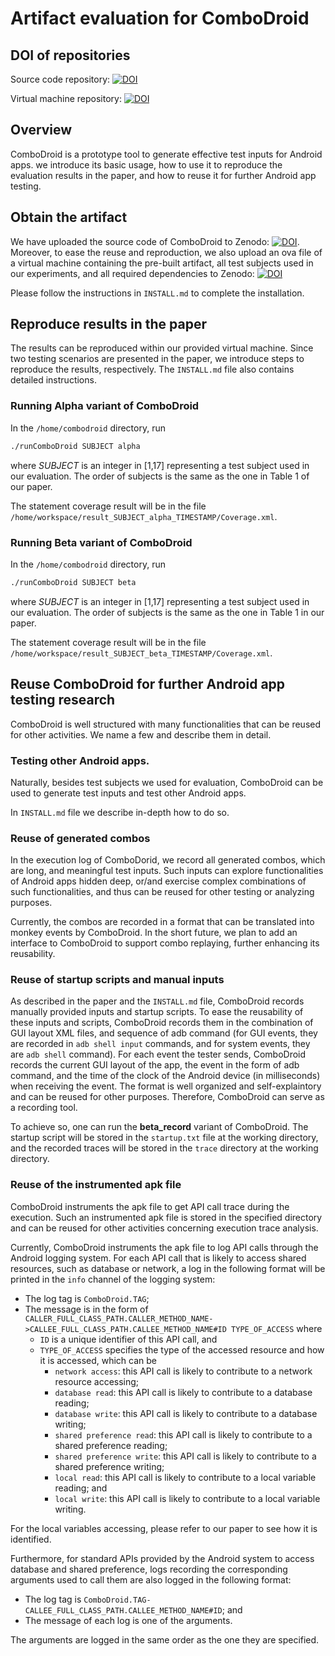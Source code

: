 # Artifact evaluation for ComboDroid

## DOI of repositories

Source code repository: [![DOI](https://zenodo.org/badge/DOI/10.5281/zenodo.3666313.svg)](https://doi.org/10.5281/zenodo.3666313)

Virtual machine repository: [![DOI](https://zenodo.org/badge/DOI/10.5281/zenodo.3673079.svg)](https://doi.org/10.5281/zenodo.3673079)

## Overview

ComboDroid is a prototype tool to generate effective test inputs for Android apps.
we introduce its basic usage,
how to use it to reproduce the evaluation results in the paper,
and how to reuse it for further Android app testing.

## Obtain the artifact

We have uploaded the source code of ComboDroid to Zenodo:  [![DOI](https://zenodo.org/badge/DOI/10.5281/zenodo.3666313.svg)](https://doi.org/10.5281/zenodo.3666313).
Moreover, to ease the reuse and reproduction, we also upload an ova file of a virtual machine containing the pre-built artifact, all test subjects used in our experiments, and all required dependencies to Zenodo:  [![DOI](https://zenodo.org/badge/DOI/10.5281/zenodo.3673079.svg)](https://doi.org/10.5281/zenodo.3673079)

Please follow the instructions in `INSTALL.md` to complete the installation.

## Reproduce results in the paper

The results can be reproduced within our provided virtual machine.
Since two testing scenarios are presented in the paper,
we introduce steps to reproduce the results, respectively.
The `INSTALL.md` file also contains detailed instructions.

### Running Alpha variant of ComboDroid

In the `/home/combodroid` directory, run

```bash
./runComboDroid SUBJECT alpha 
```

where *SUBJECT* is an integer in [1,17] representing a test subject used in our evaluation.
The order of subjects is the same as the one in Table 1 of our paper.

The statement coverage result will be in the file `/home/workspace/result_SUBJECT_alpha_TIMESTAMP/Coverage.xml`.

### Running Beta variant of ComboDroid

In the `/home/combodroid` directory, run

```bash
./runComboDroid SUBJECT beta 
```

where *SUBJECT* is an integer in [1,17] representing a test subject used in our evaluation. 
The order of subjects is the same as the one in Table 1 in our paper.

The statement coverage result will be in the file `/home/workspace/result_SUBJECT_beta_TIMESTAMP/Coverage.xml`.

## Reuse ComboDroid for further Android app testing research

ComboDroid is well structured with many functionalities that can be reused for other activities.
We name a few and describe them in detail.

### Testing other Android apps.

Naturally, besides test subjects we used for evaluation, ComboDroid can be used to generate test inputs and test other Android apps.

In `INSTALL.md` file we describe in-depth how to do so.

### Reuse of generated combos

In the execution log of ComboDorid, we record all generated combos, which are long, and meaningful test inputs.
Such inputs can explore functionalities of Android apps hidden deep, or/and exercise complex combinations of such functionalities, and thus can be reused for other testing or analyzing purposes.

Currently, the combos are recorded in a format that can be translated into monkey events by ComboDroid.
In the short future, we plan to add an interface to ComboDroid to support combo replaying, further enhancing its reusability.

### Reuse of startup scripts and manual inputs

As described in the paper and the `INSTALL.md` file, ComboDroid records manually provided inputs and startup scripts.
To ease the reusability of these inputs and scripts, ComboDroid records them in the combination of GUI layout XML files, and sequence of adb command (for GUI events, they are recorded in `adb shell input` commands, and for system events, they are `adb shell` command).
For each event the tester sends, ComboDroid records the current GUI layout of the app, the event in the form of adb command, and the time of the clock of the Android device (in milliseconds) when receiving the event.
The format is well organized and self-explaintory and can be reused for other purposes.
Therefore, ComboDroid can serve as a recording tool.

To achieve so, one can run the **beta_record** variant of ComboDroid. 
The startup script will be stored in the `startup.txt` file at the working directory,
 and the recorded traces will be stored in the `trace` directory at the working directory.
 
 ### Reuse of the instrumented apk file
 
 ComboDroid instruments the apk file to get API call trace during the execution.
 Such an instrumented apk file is stored in the specified directory and can be reused for other activities concerning execution trace analysis.
 
Currently, ComboDroid instruments the apk file to log API calls through the Android logging system.
For each API call that is likely to access shared resources, such as database or network, a log in the following format will be printed in the `info` channel of the logging system:
- The log tag is `ComboDroid.TAG`;
- The message is in the form of `CALLER_FULL_CLASS_PATH.CALLER_METHOD_NAME->CALLEE_FULL_CLASS_PATH.CALLEE_METHOD_NAME#ID TYPE_OF_ACCESS`
where
    * `ID` is a unique identifier of this API call, and
    * `TYPE_OF_ACCESS` specifies the type of the accessed resource and how it is accessed, which can be
        - `network access`: this API call is likely to contribute to a network resource accessing;
        - `database read`: this API call is likely to contribute to a database reading;
        - `database write`: this API call is likely to contribute to a database writing;
        - `shared preference read`: this API call is likely to contribute to a shared preference reading;
        - `shared preference write`: this API call is likely to contribute to a shared preference writing;
        - `local read`: this API call is likely to contribute to a local variable reading; and
        - `local write`: this API call is likely to contribute to a local variable writing.

For the local variables accessing, please refer to our paper to see how it is identified.

Furthermore, for standard APIs provided by the Android system to access database and shared preference, 
logs recording the corresponding arguments used to call them are also logged in the following format:
- The log tag is `ComboDroid.TAG-CALLEE_FULL_CLASS_PATH.CALLEE_METHOD_NAME#ID`; and
- The message of each log is one of the arguments.

The arguments are logged in the same order as the one they are specified.
